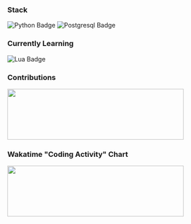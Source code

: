 <h3>Stack</h3>

![Python Badge](https://img.shields.io/badge/python-%25.svg?style=for-the-badge&logoColor=dadada&color=000000&logo=python)
![Postgresql Badge](https://img.shields.io/badge/postgresql-%25.svg?style=for-the-badge&logoColor=dadada&color=000000&logo=postgresql)

<h3><b>Currently Learning</b></h3>

![Lua Badge](https://img.shields.io/badge/lua-%25.svg?style=for-the-badge&color=000000&logoColor=dadada&logo=lua)

<!-- TOLEARN LIST: -->
<!-- - Rust -->

<h3><b>Contributions</b></h3>

<img
    src="https://github-readme-stats-git-masterrstaa-rickstaa.vercel.app/api?username=mrtnvgr&count_private=true&hide_title=true&bg_color=000000&text_color=dadada&show_icons=true&icon_color=dadada&ring_color=dadada&include_all_commits=true&hide=stars,contribs&border_radius=0&hide_rank=true&card_width=400px&custom_title=."
    width="400px"
    height="115px"
/>

<h3><b>Wakatime "Coding Activity" Chart</b></h3>

<!-- use github actions, add Languages(with whitelist), editor/os-->

<img
     src="https://wakatime.com/share/@mrtnvgr/eece2036-2ca2-4e7e-9d14-8aacf1b490de.svg"
     width="400px"
     height="115px"
/>
